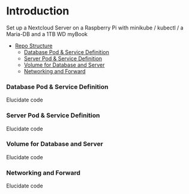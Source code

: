 # Introduction
Set up a Nextcloud Server on a Raspberry Pi with minikube / kubectl / a Maria-DB and a 1TB WD myBook

- [Repo Structure](#repo-structure)
  - [Database Pod & Service Definition](#database-pod--service-definition)
  - [Server Pod & Service Definition](#server-pod--service-definition)
  - [Volume for Database and Server](#volume-for-database-and-server)
  - [Networking and Forward](#networking-and-forward)

### Database Pod & Service Definition
Elucidate code


### Server Pod & Service Definition
Elucidate code

### Volume for Database and Server
Elucidate code


### Networking and Forward
Elucidate code